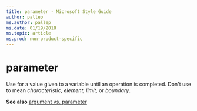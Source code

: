```yaml
---
title: parameter - Microsoft Style Guide
author: pallep
ms.author: pallep
ms.date: 01/19/2018
ms.topic: article
ms.prod: non-product-specific
---
```


# parameter

Use for a value given to a variable until an operation is completed. Don't use to mean *characteristic,* *element,* *limit,* or *boundary*.

**See also** [argument vs. parameter](/style-guide/a-z-word-list-term-collections/a/argument-vs-parameter)

